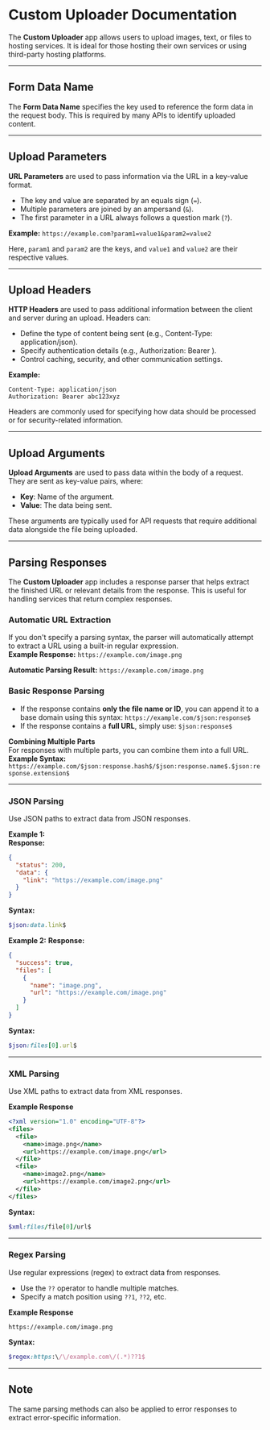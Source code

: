 # Custom Uploader Documentation

The **Custom Uploader** app allows users to upload images, text, or files to hosting services. It is ideal for those hosting their own services or using third-party hosting platforms.

---

## **Form Data Name**
The **Form Data Name** specifies the key used to reference the form data in the request body. This is required by many APIs to identify uploaded content.

---

## **Upload Parameters**
**URL Parameters** are used to pass information via the URL in a key-value format.  
- The key and value are separated by an equals sign (`=`).  
- Multiple parameters are joined by an ampersand (`&`).  
- The first parameter in a URL always follows a question mark (`?`).

**Example:**
```https://example.com?param1=value1&param2=value2```

Here, `param1` and `param2` are the keys, and `value1` and `value2` are their respective values.

---

## **Upload Headers**
**HTTP Headers** are used to pass additional information between the client and server during an upload.
Headers can:
- Define the type of content being sent (e.g., Content-Type: application/json).
- Specify authentication details (e.g., Authorization: Bearer <token>).
- Control caching, security, and other communication settings.

**Example:**
```
Content-Type: application/json  
Authorization: Bearer abc123xyz
```

Headers are commonly used for specifying how data should be processed or for security-related information.

---

## **Upload Arguments**
**Upload Arguments** are used to pass data within the body of a request.  
They are sent as key-value pairs, where:
- **Key**: Name of the argument.
- **Value**: The data being sent.

These arguments are typically used for API requests that require additional data alongside the file being uploaded.

---

## **Parsing Responses**
The **Custom Uploader** app includes a response parser that helps extract the finished URL or relevant details from the response. This is useful for handling services that return complex responses.

### **Automatic URL Extraction**
If you don't specify a parsing syntax, the parser will automatically attempt to extract a URL using a built-in regular expression.  
**Example Response:**
``https://example.com/image.png``

**Automatic Parsing Result:**
``https://example.com/image.png``

### **Basic Response Parsing**
- If the response contains **only the file name or ID**, you can append it to a base domain using this syntax: ``https://example.com/$json:response$``
- If the response contains a **full URL**, simply use: ``$json:response$``

**Combining Multiple Parts**  
For responses with multiple parts, you can combine them into a full URL.  
**Example Syntax:**
``https://example.com/$json:response.hash$/$json:response.name$.$json:response.extension$``


---

### **JSON Parsing**
Use JSON paths to extract data from JSON responses.

**Example 1:**  
**Response:**
```json
{
  "status": 200,
  "data": {
    "link": "https://example.com/image.png"
  }
}
```
**Syntax:**
```ruby
$json:data.link$
```

**Example 2:**
**Response:**
```json
{
  "success": true,
  "files": [
    {
      "name": "image.png",
      "url": "https://example.com/image.png"
    }
  ]
}
```
**Syntax:**
```ruby
$json:files[0].url$
```

---

### XML Parsing
Use XML paths to extract data from XML responses.

**Example Response**
```xml
<?xml version="1.0" encoding="UTF-8"?>
<files>
  <file>
    <name>image.png</name>
    <url>https://example.com/image.png</url>
  </file>
  <file>
    <name>image2.png</name>
    <url>https://example.com/image2.png</url>
  </file>
</files>
```
**Syntax:**
```ruby
$xml:files/file[0]/url$
```

---

### Regex Parsing
Use regular expressions (regex) to extract data from responses.
  - Use the `??` operator to handle multiple matches.
  - Specify a match position using `??1`, `??2`, etc.

**Example Response**
```arduino
https://example.com/image.png
```
**Syntax:**
```ruby
$regex:https:\/\/example.com\/(.*)??1$
```

---

## Note
The same parsing methods can also be applied to error responses to extract error-specific information.
